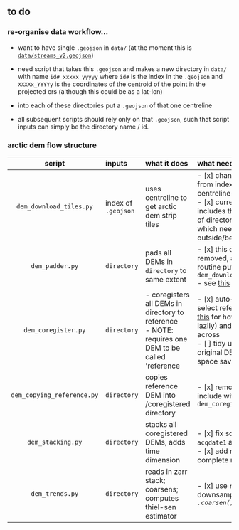 ## to do

### re-organise data workflow...
- want to have single `.geojson` in `data/` (at the moment this is [`data/streams_v2.geojson`](data/streams_v2.geojson))

- need script that takes this `.geojson` and makes a new directory in `data/` with name `id#_xxxxx_yyyyy` where `id#` is the index in the `.geojson` and `XXXXx_YYYYy` is the coordinates of the centroid of the point in the projected crs (although this could be as a lat-lon)

- into each of these directories put a `.geojson` of that one centreline

- all subsequent scripts should rely only on that `.geojson`, such that script inputs can simply be the directory name / id.

### arctic dem flow structure

|script|inputs|what it does|what needs changing|
|:-:|:-|:-|:-|
|`dem_download_tiles.py`|index of `.geojson`|uses centreline to get arctic dem strip tiles|- [x] change input from index to single centreline<br>- [x] currently includes the creation of directories routine which needs moving outside/before this|
|`dem_padder.py`|`directory`|pads all DEMs in `directory` to same extent|- [x] this can be removed, and this routine put inside `dem_download_tiles.py`<br>- see [this](https://github.com/tlohde/isortuarsuupSermia_2/blob/0dee85a72c1ade2b22d32d2d7888a4072e44aa09/src/utils.py#L268) for how|
|`dem_coregister.py`|`directory`|- coregisters all DEMs in directory to reference<br> - NOTE: requires one DEM to be called 'reference|- [x] auto-magically select reference (see [this](https://github.com/tlohde/isortuarsuupSermia_2/blob/0dee85a72c1ade2b22d32d2d7888a4072e44aa09/src/utils.py#L314) for how to do so lazily) and copy across<br>- [ ] tidy up/delete original DEMs (for space savings)|
|`dem_copying_reference.py`|`directory`|copies reference DEM into /coregistered directory|- [x] remove this and include within `dem_coregister.py`|
|`dem_stacking.py`|`directory`|stacks all coregistered DEMs, adds time dimension|<br>- [x] fix so uses `acqdate1` as time<br>- [x] add more complete metadata|
|`dem_trends.py`|`directory`|reads in zarr stack; coarsens; computes thiel-sen estimator|- [x] use `rasterio` for downsampling *not `.coarsen()`*|